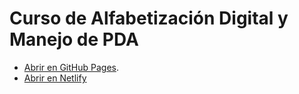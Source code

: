 # Curso de Alfabetización Digital y Manejo de PDA

- [Abrir en GitHub Pages](https://borilio.github.io/curso-alfabetizacion-digital/).
- [Abrir en Netlify](https://arelance-2024-07.netlify.app/)
